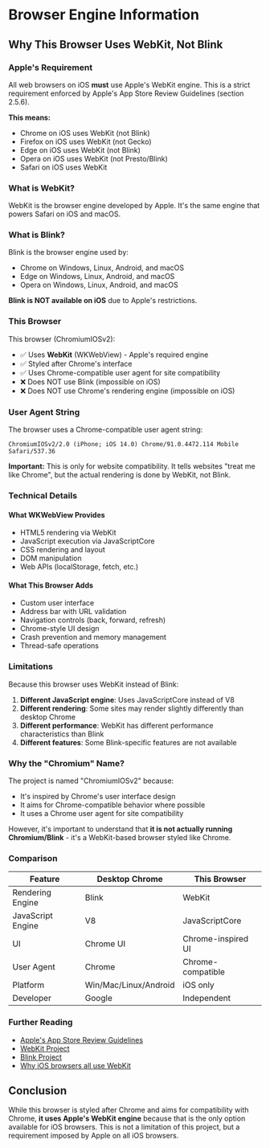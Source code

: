 # Browser Engine Information

## Why This Browser Uses WebKit, Not Blink

### Apple's Requirement
All web browsers on iOS **must** use Apple's WebKit engine. This is a strict requirement enforced by Apple's App Store Review Guidelines (section 2.5.6).

**This means:**
- Chrome on iOS uses WebKit (not Blink)
- Firefox on iOS uses WebKit (not Gecko)  
- Edge on iOS uses WebKit (not Blink)
- Opera on iOS uses WebKit (not Presto/Blink)
- Safari on iOS uses WebKit

### What is WebKit?
WebKit is the browser engine developed by Apple. It's the same engine that powers Safari on iOS and macOS.

### What is Blink?
Blink is the browser engine used by:
- Chrome on Windows, Linux, Android, and macOS
- Edge on Windows, Linux, Android, and macOS
- Opera on Windows, Linux, Android, and macOS

**Blink is NOT available on iOS** due to Apple's restrictions.

### This Browser
This browser (ChromiumIOSv2):
- ✅ Uses **WebKit** (WKWebView) - Apple's required engine
- ✅ Styled after Chrome's interface
- ✅ Uses Chrome-compatible user agent for site compatibility
- ❌ Does NOT use Blink (impossible on iOS)
- ❌ Does NOT use Chrome's rendering engine (impossible on iOS)

### User Agent String
The browser uses a Chrome-compatible user agent string:
```
ChromiumIOSv2/2.0 (iPhone; iOS 14.0) Chrome/91.0.4472.114 Mobile Safari/537.36
```

**Important:** This is only for website compatibility. It tells websites "treat me like Chrome", but the actual rendering is done by WebKit, not Blink.

### Technical Details

#### What WKWebView Provides
- HTML5 rendering via WebKit
- JavaScript execution via JavaScriptCore
- CSS rendering and layout
- DOM manipulation
- Web APIs (localStorage, fetch, etc.)

#### What This Browser Adds
- Custom user interface
- Address bar with URL validation
- Navigation controls (back, forward, refresh)
- Chrome-style UI design
- Crash prevention and memory management
- Thread-safe operations

### Limitations
Because this browser uses WebKit instead of Blink:
1. **Different JavaScript engine**: Uses JavaScriptCore instead of V8
2. **Different rendering**: Some sites may render slightly differently than desktop Chrome
3. **Different performance**: WebKit has different performance characteristics than Blink
4. **Different features**: Some Blink-specific features are not available

### Why the "Chromium" Name?
The project is named "ChromiumIOSv2" because:
- It's inspired by Chrome's user interface design
- It aims for Chrome-compatible behavior where possible
- It uses a Chrome user agent for site compatibility

However, it's important to understand that **it is not actually running Chromium/Blink** - it's a WebKit-based browser styled like Chrome.

### Comparison

| Feature | Desktop Chrome | This Browser |
|---------|---------------|--------------|
| Rendering Engine | Blink | WebKit |
| JavaScript Engine | V8 | JavaScriptCore |
| UI | Chrome UI | Chrome-inspired UI |
| User Agent | Chrome | Chrome-compatible |
| Platform | Win/Mac/Linux/Android | iOS only |
| Developer | Google | Independent |

### Further Reading
- [Apple's App Store Review Guidelines](https://developer.apple.com/app-store/review/guidelines/)
- [WebKit Project](https://webkit.org/)
- [Blink Project](https://www.chromium.org/blink/)
- [Why iOS browsers all use WebKit](https://infrequently.org/2021/08/webkit-ios-deep-dive/)

## Conclusion

While this browser is styled after Chrome and aims for compatibility with Chrome, **it uses Apple's WebKit engine** because that is the only option available for iOS browsers. This is not a limitation of this project, but a requirement imposed by Apple on all iOS browsers.
